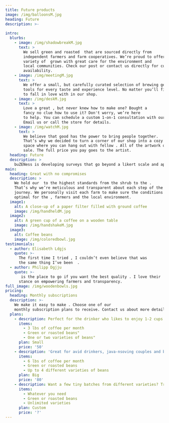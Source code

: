 ```yaml
---
title: Future products
image: /img/balloonsM.jpg
heading: Future
description: >-
  
intro:
  blurbs:
    - image: /img/shadowbreakM.jpg
      text: >
        We sell green and roasted  that are sourced directly from
        independent farmers and farm cooperatives. We’re proud to offer a
        variety of  grown with great care for the environment and
        local communities. Check our post or contact us directly for current
        availability.
    - image: /img/meetingM.jpg
      text: >
        We offer a small, but carefully curated selection of brewing gear and
        tools for every taste and experience level. No matter you’ll find a gadget
        to fall in love with in our shop.
    - image: /img/deskM.jpg
      text: >
        Love a great , but never knew how to make one? Bought a
        fancy no clue how to use it? Don't worry, we’re here
        to help. You can schedule a custom 1-on-1 consultation with our.
        Email us or call the store for details.
    - image: /img/watchM.jpg
      text: >
        We believe that good has the power to bring people together.
        That’s why we decided to turn a corner of our shop into a cozy meeting
        space where you can hang out with fellow . All of the artwork on display there is for
        sale. The full price you pay goes to the artist.
  heading: Future
  description: >
    buZENess is developing surveys that go beyond a likert scale and apps to guide temper. improves management communication and employee engagement.
main:
  heading: Great with no compromises
  description: >
    We hold our  to the highest standards from the shrub to the .
    That’s why we’re meticulous and transparent about each step of the coffee’s
    journey. We personally visit each farm to make sure the conditions are
    optimal for the , farmers and the local environment.
  image1:
    alt: A close-up of a paper filter filled with ground coffee
    image: /img/handheldM.jpg
  image2:
    alt: A green cup of a coffee on a wooden table
    image: /img/handshakeM.jpg
  image3:
    alt: Coffee beans
    image: /img/coloredbowl.jpg
testimonials:
  - author: Elisabeth Ldgjs
    quote: >-
      The first time I tried , I couldn’t even believe that was
      the same thing I’ve been  .
  - author: Philipp Dgjju
    quote: >-
       is the place to go if you want the best quality . I love their
      stance on empowering farmers and transparency.
full_image: /img/woodenbowls.jpg
pricing:
  heading: Monthly subscriptions
  description: >-
    We make it easy to make . Choose one of our
    monthly subscription plans to receive. Contact us about more details and payment info.
  plans:
    - description: Perfect for the drinker who likes to enjoy 1-2 cups per day.
      items:
        - 3 lbs of coffee per month
        - Green or roasted beans"
        - One or two varieties of beans"
      plan: Small
      price: '50'
    - description: 'Great for avid drinkers, java-nsoving couples and bigger crowds'
      items:
        - 6 lbs of coffee per month
        - Green or roasted beans
        - Up to 4 different varieties of beans
      plan: Big
      price: '80'
    - description: Want a few tiny batches from different varieties? Try our custom plan
      items:
        - Whatever you need
        - Green or roasted beans
        - Unlimited varieties
      plan: Custom
      price: '?'
---
```


